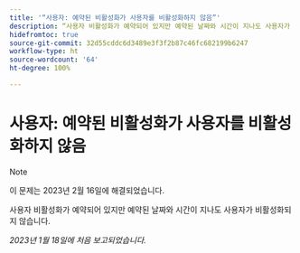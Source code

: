 ```yaml
---
title: '“사용자: 예약된 비활성화가 사용자를 비활성화하지 않음”'
description: “사용자 비활성화가 예약되어 있지만 예약된 날짜와 시간이 지나도 사용자가 비활성화되지 않습니다.”
hidefromtoc: true
source-git-commit: 32d55cddc6d3489e3f3f2b87c46fc682199b6247
workflow-type: ht
source-wordcount: '64'
ht-degree: 100%

---
```



# 사용자: 예약된 비활성화가 사용자를 비활성화하지 않음

>[!NOTE]
>
>이 문제는 2023년 2월 16일에 해결되었습니다.

사용자 비활성화가 예약되어 있지만 예약된 날짜와 시간이 지나도 사용자가 비활성화되지 않습니다.

_2023년 1월 18일에 처음 보고되었습니다._

